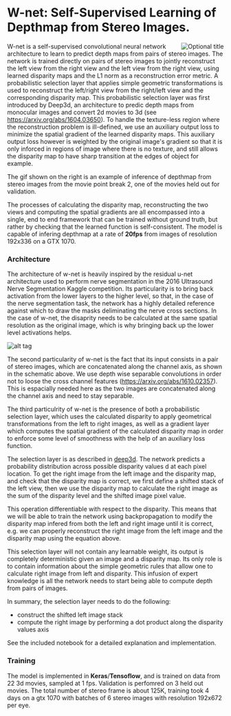 # W-net: Self-Supervised Learning of Depthmap from Stereo Images. 

<img align="right" title="Optional title" src="https://github.com/LouisFoucard/deepDepth/blob/master/point_break_gif.gif" >

W-net is a self-supervised convolutional neural network architecture to learn to predict depth maps from pairs of 
stereo images. The network is trained directly on pairs of stereo images to jointly reconstruct the left view from
the right view and the left view from the right view, using learned disparity maps and the L1 norm as a reconstruction
error metric.  A probabilistic selection layer that applies simple geometric transformations is used to reconstruct 
the left/right view from the right/left view and the corresponding disparity map. This probabilistic selection layer was 
first introduced by Deep3d, an architecture to predic depth maps from monocular images and convert 2d movies to 3d
(see https://arxiv.org/abs/1604.03650). 
To handle the texture-less region where the reconstruction problem is ill-defined, we use an auxiliary output loss to minimize the spatial gradient of 
the learned disparity maps. This auxiliary output loss however is weighted by the original image's gradient so that it
is only inforced in regions of image where there is no texture, and still allows the disparity map to have sharp transition
at the edges of object for example. 

The gif shown on the right is an example of inference of depthmap from stereo images from the movie point break 2, one of the movies held out for validation.

The processes of calculating the disparity map, reconstructing the two views and computing
the spatial gradients are all encompassed into a single, end to end framework that can be trained without 
ground truth, but rather by checking that the learned function is self-consistent. The model is capable of infering depthmap
at a rate of **20fps** from images of resolution 192x336 on a GTX 1070.

### Architecture

The architecture of w-net is heavily inspired by the residual u-net architecture used to perform nerve segmentation in the 
2016 Ultrasound Nerve Segmentation Kaggle competition. Its particularity is to bring back activation from the lower layers 
to the higher level, so that, in the case of the nerve segmentation task, the network has a highly detailed reference against
which to draw the masks deliminating the nerve cross sections. In the case of w-net, the disaprity needs to be calculated at 
the same spatial resolution as the original image, which is why bringing back up the lower level activations helps.

![alt tag](https://github.com/LouisFoucard/deepDepth/blob/master/w-net-architecture.png)

The second particularity of w-net is the fact that its input consists in a pair of stereo images, which are
concatenated along the channel axis, as shown in the schematic above. We use depth wise separable convolutions in order not
 to loose the cross channel features (https://arxiv.org/abs/1610.02357). This is espacially needed here as the two images are 
 concatenated along the channel axis and need to stay separable.
 
The third particulrity of w-net is the presence of both a probabilistic selection layer, which uses the calculated disparity
to apply geometrical transformations from the left to right images, as well as a gradient layer which computes the spatial
gradient of the calculated disparity map in order to enforce some level of smoothness with the help of an auxiliary loss function.

The selection layer is as described in [deep3d](https://arxiv.org/abs/1604.03650). 
The network predicts a probability distribution across possible disparity values d at each pixel location. To get the right image from the left image and the disparity map, and check that the disparity map is correct, we first define a shifted stack of the left view, then we use the disparity map to calculate the right image as the sum of the disparity level and the shifted image pixel value.

This operation differentiable with respect to the disparity. This means that we will be able to train the network using backpropagation to modify the disparity map infered from both the left and right image until it is correct, e.g. we can properly reconstruct the right image from the left image and the disparity map using the equation above.

This selection layer will not contain any learnable weight, its output is completely deterministic given an image and a disparity map. Its only role is to contain information about the simple geometric rules that allow one to calculate right image from left and disparity. This infusion of expert knowledge is all the network needs to start being able to compute depth from pairs of images. 

In summary, the selection layer needs to do the following:

* construct the shifted left image stack 
* compute the right image by performing a dot product along the disparity values axis

See the included notebook for a detailed explanation and implementation.

### Training

The model is implemented in **Keras**/**Tensoflow**, and is trained on data from 22 3d movies, sampled at 1 fps. Validation is 
perfomred on 3 held out movies. The total number of stereo frame is about 125K, training took 4 days on a gtx 1070 with 
batches of 6 stereo images with resolution 192x672 per eye.



